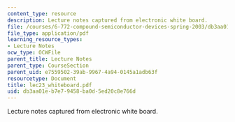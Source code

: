 ```yaml
---
content_type: resource
description: Lecture notes captured from electronic white board.
file: /courses/6-772-compound-semiconductor-devices-spring-2003/db3aa01eb7e79458ba0d5ed20c8e766d_lec23_whiteboard.pdf
file_type: application/pdf
learning_resource_types:
- Lecture Notes
ocw_type: OCWFile
parent_title: Lecture Notes
parent_type: CourseSection
parent_uid: e7559502-39ab-9967-4a94-0145a1adb63f
resourcetype: Document
title: lec23_whiteboard.pdf
uid: db3aa01e-b7e7-9458-ba0d-5ed20c8e766d
---
```

Lecture notes captured from electronic white board.

